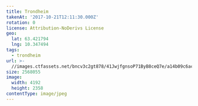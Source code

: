 ```yaml
---
title: Trondheim
takenAt: '2017-10-21T12:11:30.000Z'
rotation: 0
license: Attribution-NoDerivs License
geo:
  lat: 63.421794
  lng: 10.347494
tags:
  - trondheim
url: >-
  //images.ctfassets.net/bncv3c2gt878/41JwjfgnsoP71ByB8ceQ7e/a14b09c6ac4f74ca9e97f383535c738f/trondheim_37828040122_o
size: 2568055
image:
  width: 4192
  height: 2358
contentType: image/jpeg
---
```


